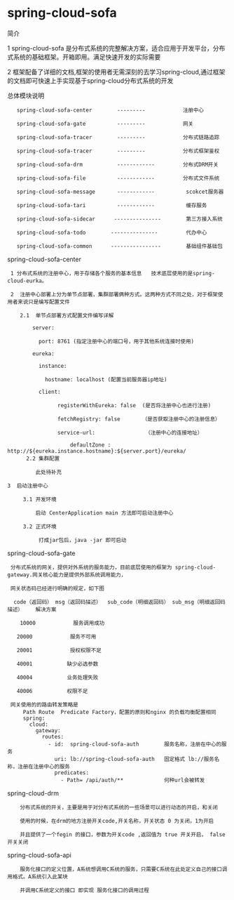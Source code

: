 # spring-cloud-sofa
简介

   1 spring-cloud-sofa 是分布式系统的完整解决方案，适合应用于开发平台，分布式系统的基础框架。开箱即用。满足快速开发的实际需要
 
 
 
   2 框架配备了详细的文档,框架的使用者无需深刻的去学习spring-cloud,通过框架的文档即可快速上手实现基于spring-cloud分布式系统的开发


总体模块说明
       
       spring-cloud-sofa-center        ---------            注册中心       
       
       spring-cloud-sofa-gate          ---------            网关 
       
       spring-cloud-sofa-tracer        ---------            分布式链路追踪 
       
       spring-cloud-sofa-tracer        ---------            分布式框架鉴权
       
       spring-cloud-sofa-drm           ------------         分布式DRM开关
       
       spring-cloud-sofa-file          ------------         分布式文件系统
       
       spring-cloud-sofa-message       ------------          scokcet服务器
       
       spring-cloud-sofa-tari          ------------          缓存服务
       
       spring-cloud-sofa-sidecar      ---------------        第三方接入系统
       
       spring-cloud-sofa-todo        ---------------         代办中心
       
       spring-cloud-sofa-common      ----------------        基础组件基础包
       

spring-cloud-sofa-center 

     1 分布式系统的注册中心，用于存储各个服务的基本信息   技术底层使用的是spring-cloud-eurka。

     2  注册中心部署上分为单节点部署，集群部署俩种方式。这两种方式不同之处，对于框架使用者来说只是编写配置文件

        2.1  单节点部署方式配置文件编写详解
            
            server:
            
              port: 8761 (指定注册中心的端口号，用于其他系统连接时使用)
            
            eureka:
            
              instance:
            
                hostname: localhost (配置当前服务器ip地址)
            
              client:
            
                    registerWithEureka: false  (是否将注册中心也进行注册)
            
                    fetchRegistry: false       （是否获取注册中心的注册信息）
            
                    service-url:                （注册中心的连接地址）
            
                        defaultZone :  http://${eureka.instance.hostname}:${server.port}/eureka/
          2.2 集群配置
          
             此处待补充
             
    3  启动注册中心               
    
         3.1 开发环境
    
             启动 CenterApplication main 方法即可启动注册中心
    
         3.2 正式环境
    
              打成jar包后，java -jar 即可启动
                  
             
   spring-cloud-sofa-gate
   
     分布式系统的网关，提供对外系统的服务能力，目前底层使用的框架为 spring-cloud-gateway.网关核心能力是提供外部系统调用能力，
  
     网关状态码已经进行明确的规定，如下图
       
      code（返回码）	msg（返回码描述）	sub_code（明细返回码）	sub_msg（明细返回码描述）	解决方案
        
        10000            服务调用成功
                      
       20000           	服务不可用
       
       20001           	授权权限不足
       
       40001           缺少必选参数
       
       40004           业务处理失败
       
       40006           权限不足	
       
     网关使用的的路由转发策略是
         Path Route  Predicate Factory，配置的原则和nginx 的负载均衡配置相同
         spring:
           cloud:
             gateway:
               routes:
                 - id:  spring-cloud-sofa-auth        服务名称，注册在中心的服务
                   uri: lb://spring-cloud-sofa-auth   固定格式 lb://服务名称，注册在注册中心的服务
                   predicates:  
                     - Path= /api/auth/**             何种url会被转发
         
 spring-cloud-drm
        
        分布式系统的开关，主要是用于对分布式系统的一些场景可以进行动态的开启，和关闭
        
        使用的时候，在drm的地方注册开关code,开关名称，开关状态 0 为关闭，1为开启
        
        并且提供了一个fegin 的接口，参数为开关code ,返回值为 true 开关开启， false 开关关闭
 
spring-cloud-sofa-api      
        
        服务化接口的定义位置，A系统想调用C系统的服务，只需要C系统在此处定义自己的接口调用格式。A系统引入此某块
        
        并调用C系统定义的接口 即实现 服务化接口的调用过程       